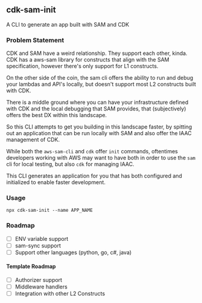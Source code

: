 ## cdk-sam-init

A CLI to generate an app built with SAM and CDK


### Problem Statement

CDK and SAM have a weird relationship. They support each other, kinda. CDK has a aws-sam library for constructs that align with the SAM specification, however there's only support for L1 constructs.

On the other side of the coin, the sam cli offers the ability to run and debug your lambdas and API's locally, but doesn't support most L2 constructs built with CDK.

There is a middle ground where you can have your infrastructure defined with CDK and the local debugging that SAM provides, that (subjectively) offers the best DX within this landscape.

So this CLI attempts to get you building in this landscape faster, by spitting out an application that can be run locally with SAM and also offer the IAAC management of CDK.

While both the `aws-sam-cli` and `cdk` offer `init` commands, oftentimes developers working with AWS may want to have both in order to use the `sam` cli for local testing, but also `cdk` for managing IAAC.

This CLI generates an application for you that has both configured and initialized to enable faster development.

### Usage

`npx cdk-sam-init --name APP_NAME`

### Roadmap
- [ ] ENV variable support
- [ ] sam-sync support
- [ ] Support other languages (python, go, c#, java)

#### Template Roadmap
- [ ] Authorizer support
- [ ] Middleware handlers
- [ ] Integration with other L2 Constructs
